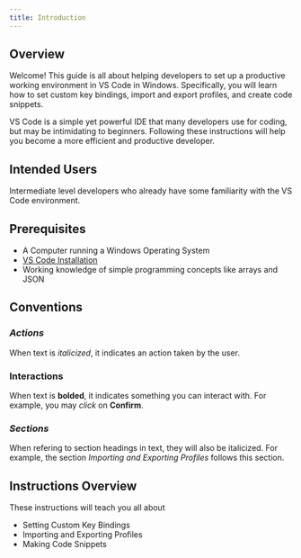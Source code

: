 ```yaml
---
title: Introduction
---
```


## Overview
Welcome! This guide is all about helping developers to set up a productive working environment in VS Code in Windows. Specifically, you will learn how to set custom key bindings, import and export profiles, and create code snippets.

VS Code is a simple yet powerful IDE that many developers use for coding, but may be intimidating to beginners. Following these instructions will help you become a more efficient and productive developer.

## Intended Users
Intermediate level developers who already have some familiarity with the VS Code environment.

## Prerequisites
* A Computer running a Windows Operating System
* [VS Code Installation](https://code.visualstudio.com/download)
* Working knowledge of simple programming concepts like arrays and JSON

## Conventions
### *Actions*
When text is *italicized*, it indicates an action taken by the user.
### **Interactions**
When text is **bolded**, it indicates something you can interact with. For example, you may *click* on **Confirm**.
### *Sections*
When refering to section headings in text, they will also be italicized. For example, the section *Importing and Exporting Profiles* follows this section. 

## Instructions Overview
These instructions will teach you all about
+ Setting Custom Key Bindings
+ Importing and Exporting Profiles
+ Making Code Snippets
